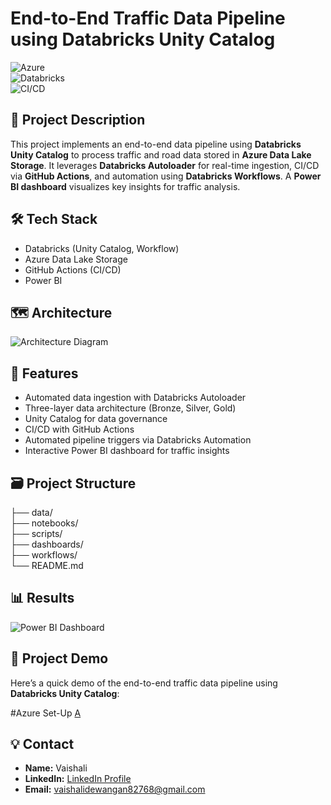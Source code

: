 # End-to-End Traffic Data Pipeline using Databricks Unity Catalog 
![Azure](https://img.shields.io/badge/Azure-Cloud-blue)  
![Databricks](https://img.shields.io/badge/Databricks-Automation-orange)  
![CI/CD](https://img.shields.io/badge/CI%2FCD-GitHub%20Actions-brightgreen)  

## 📑 Project Description  
This project implements an end-to-end data pipeline using **Databricks Unity Catalog** to process traffic and road data stored in **Azure Data Lake Storage**. It leverages **Databricks Autoloader** for real-time ingestion, CI/CD via **GitHub Actions**, and automation using **Databricks Workflows**. A **Power BI dashboard** visualizes key insights for traffic analysis.  

## 🛠️ Tech Stack  
- Databricks (Unity Catalog, Workflow)
- Azure Data Lake Storage  
- GitHub Actions (CI/CD)  
- Power BI  


## 🗺️ Architecture  
![Architecture Diagram](https://github.com/user-attachments/assets/4927e3eb-b5ba-427d-a43f-f058869e8445)

## 🚀 Features  
- Automated data ingestion with Databricks Autoloader  
- Three-layer data architecture (Bronze, Silver, Gold)  
- Unity Catalog for data governance  
- CI/CD with GitHub Actions  
- Automated pipeline triggers via Databricks Automation  
- Interactive Power BI dashboard for traffic insights  

## 🗃️ Project Structure  
├── data/  
├── notebooks/  
├── scripts/  
├── dashboards/  
├── workflows/  
└── README.md  

## 📊 Results  
![Power BI Dashboard](https://github.com/user-attachments/assets/10fe7d5c-655c-4417-9517-c9e9486b1f8c)

## 🎥 Project Demo  
Here’s a quick demo of the end-to-end traffic data pipeline using **Databricks Unity Catalog**:  

#Azure Set-Up
[A]()




## 💡 Contact  
- **Name:** Vaishali  
- **LinkedIn:** [LinkedIn Profile](https://www.linkedin.com/in/vaishali-dewangan-2060721a5/)  
- **Email:** vaishalidewangan82768@gmail.com  






